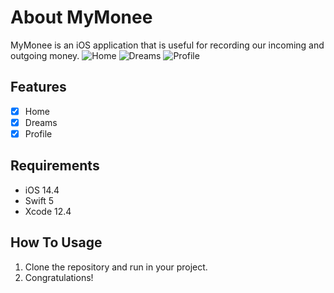 # About MyMonee
MyMonee is an iOS application that is useful for recording our incoming and outgoing money.
![Home](https://user-images.githubusercontent.com/58168783/120274086-8d585400-c2d9-11eb-8d46-11763962d493.png)
![Dreams](https://user-images.githubusercontent.com/58168783/120272887-f50d9f80-c2d7-11eb-89d5-bfd562079315.png)
![Profile](https://user-images.githubusercontent.com/58168783/120272895-f76ff980-c2d7-11eb-87ed-fb4a10da39a7.png)

## Features
- [x] Home
- [x] Dreams
- [x] Profile

## Requirements
- iOS 14.4
- Swift 5
- Xcode 12.4

## How To Usage
1. Clone the repository and run in your project.  
2. Congratulations!
